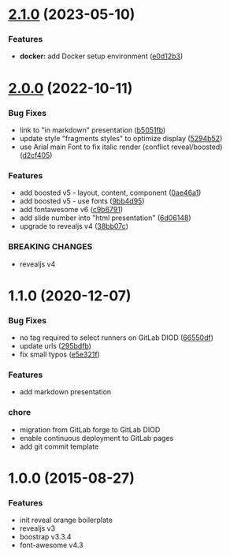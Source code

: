 # [2.1.0](https://gitlab.tech.orange/ethertools/reveal-orange-boilerplate/compare/2.0.0...2.1.0) (2023-05-10)


### Features

* **docker:** add Docker setup environment ([e0d12b3](https://gitlab.tech.orange/ethertools/reveal-orange-boilerplate/commit/e0d12b3b8b87e7b975f6f79c71d4dcf8ff84f594))

# [2.0.0](https://gitlab.tech.orange/ethertools/reveal-orange-boilerplate/compare/1.0.0...2.0.0) (2022-10-11)


### Bug Fixes

* link to "in markdown" presentation ([b5051fb](https://gitlab.tech.orange/ethertools/reveal-orange-boilerplate/commit/b5051fbc59fc7177483384e90ba74ecfe72df605))
* update style "fragments styles" to optimize display ([5294b52](https://gitlab.tech.orange/ethertools/reveal-orange-boilerplate/commit/5294b526dcb7a4825d7c54dfd04b03d2abe82e16))
* use Arial main Font to fix italic render (conflict reveal/boosted) ([d2cf405](https://gitlab.tech.orange/ethertools/reveal-orange-boilerplate/commit/d2cf405b14339800960d50dcb1d7618195c9cc90))


### Features

* add boosted v5 - layout, content, component ([0ae46a1](https://gitlab.tech.orange/ethertools/reveal-orange-boilerplate/commit/0ae46a13f0c187e42a76b7f5276f2a61d290c229))
* add boosted v5 - use fonts ([9bb4d95](https://gitlab.tech.orange/ethertools/reveal-orange-boilerplate/commit/9bb4d953f96c1ba12d4d1f3d827080c8c6411959))
* add fontawesome v6 ([c9b6791](https://gitlab.tech.orange/ethertools/reveal-orange-boilerplate/commit/c9b67911ed46f49d751923e1b94e879ddf86cd31))
* add slide number into "html presentation" ([6d06148](https://gitlab.tech.orange/ethertools/reveal-orange-boilerplate/commit/6d06148b13dde085db97cdb002bb699c6a753237))
* upgrade to revealjs v4 ([38bb07c](https://gitlab.tech.orange/ethertools/reveal-orange-boilerplate/commit/38bb07cbfe19b8dd4d9fa3ac3730a0fa5839ad90))


### BREAKING CHANGES

* revealjs v4


# 1.1.0 (2020-12-07)

### Bug Fixes

* no tag required to select runners on GitLab DIOD ([66550df](https://gitlab.tech.orange/ethertools/reveal-orange-boilerplate/commit/66550dfafb037f2d92c0b3f114197a210f21b74d))
* update urls ([295bdfb](https://gitlab.tech.orange/ethertools/reveal-orange-boilerplate/commit/295bdfb181f9ea039a554f66846912193aa74776))
* fix small typos ([e5e321f](https://gitlab.tech.orange/ethertools/reveal-orange-boilerplate/commit/e5e321fde49b9261a41dcbd0d9790cff288bc0c9))


### Features

* add markdown presentation


### chore

* migration from GitLab forge to GitLab DIOD
* enable continuous deployment to GitLab pages
* add git commit template


# 1.0.0 (2015-08-27)

### Features

* init reveal orange boilerplate
* revealjs v3
* boostrap v3.3.4
* font-awesome v4.3

